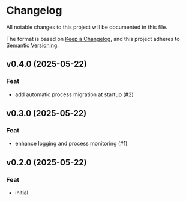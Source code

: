# Changelog

All notable changes to this project will be documented in this file.

The format is based on [Keep a Changelog](https://keepachangelog.com/en/1.0.0/),
and this project adheres to [Semantic Versioning](https://semver.org/spec/v2.0.0.html).

## v0.4.0 (2025-05-22)

### Feat

- add automatic process migration at startup (#2)

## v0.3.0 (2025-05-22)

### Feat

- enhance logging and process monitoring (#1)

## v0.2.0 (2025-05-22)

### Feat

- initial
